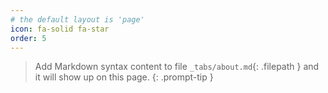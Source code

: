 ```yaml
---
# the default layout is 'page'
icon: fa-solid fa-star
order: 5
---
```


> Add Markdown syntax content to file `_tabs/about.md`{: .filepath } and it will show up on this page.
{: .prompt-tip }
